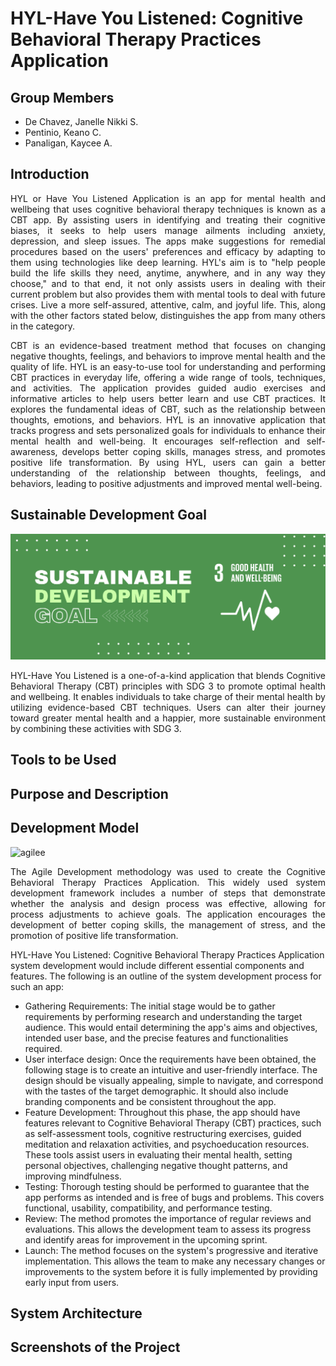 # HYL-Have You Listened: Cognitive Behavioral Therapy Practices Application

<h2> Group Members </h2>

* De Chavez, Janelle Nikki S.
* Pentinio, Keano C. 
* Panaligan, Kaycee A. 

<h2> Introduction </h2>

<p align="justify"> HYL or Have You Listened Application is an app for mental health and wellbeing that uses cognitive behavioral therapy techniques is known as a CBT app. By assisting users in identifying and treating their cognitive biases, it seeks to help users manage ailments including anxiety, depression, and sleep issues. The apps make suggestions for remedial procedures based on the users' preferences and efficacy by adapting to them using technologies like deep learning. HYL's aim is to "help people build the life skills they need, anytime, anywhere, and in any way they choose," and to that end, it not only assists users in dealing with their current problem but also provides them with mental tools to deal with future crises. Live a more self-assured, attentive, calm, and joyful life. This, along with the other factors stated below, distinguishes the app from many others in the category.</p>

<p align="justify"> CBT is an evidence-based treatment method that focuses on changing negative thoughts, feelings, and behaviors to improve mental health and the quality of life. HYL is an easy-to-use tool for understanding and performing CBT practices in everyday life, offering a wide range of tools, techniques, and activities. The application provides guided audio exercises and informative articles to help users better learn and use CBT practices. It explores the fundamental ideas of CBT, such as the relationship between thoughts, emotions, and behaviors. HYL is an innovative application that tracks progress and sets personalized goals for individuals to enhance their mental health and well-being. It encourages self-reflection and self-awareness, develops better coping skills, manages stress, and promotes positive life transformation. By using HYL, users can gain a better understanding of the relationship between thoughts, feelings, and behaviors, leading to positive adjustments and improved mental well-being. </p>

<h2> Sustainable Development Goal </h2>
<img src="ASSETS/sdg3.png">

<p align="justify"> HYL-Have You Listened is a one-of-a-kind application that blends Cognitive Behavioral Therapy (CBT) principles with SDG 3 to promote optimal health and wellbeing. It enables individuals to take charge of their mental health by utilizing evidence-based CBT techniques. Users can alter their journey toward greater mental health and a happier, more sustainable environment by combining these activities with SDG 3.  </p>

<h2> Tools to be Used </h2>

<h2> Purpose and Description </h2>

<h2> Development Model </h2>

![agilee](https://github.com/jndechavez/HYL-Have-You-Listened-1/assets/113529450/980232f5-bddb-4388-992c-788b92327034)

<p align="justify"> The Agile Development methodology was used to create the  Cognitive Behavioral Therapy Practices Application. This widely used system development framework includes a number of steps that demonstrate whether the analysis and design process was effective, allowing for process adjustments to achieve goals. The application encourages the development of better coping skills, the management of stress, and the promotion of positive life transformation.

HYL-Have You Listened: Cognitive Behavioral Therapy Practices Application system development would include different essential components and features. The following is an outline of the system development process for such an app: </p>
  * Gathering Requirements: The initial stage would be to gather requirements by performing research and understanding the target audience. This would entail determining the app's aims and objectives, intended user base, and the precise features and functionalities required.
  * User interface design: Once the requirements have been obtained, the following stage is to create an intuitive and user-friendly interface. The design should be visually appealing, simple to navigate, and correspond with the tastes of the target demographic. It should also include branding components and be consistent throughout the app.
  *  Feature Development: Throughout this phase, the app should have features relevant to Cognitive Behavioral Therapy (CBT) practices, such as self-assessment tools, cognitive restructuring exercises, guided meditation and relaxation activities, and psychoeducation resources. These tools assist users in evaluating their mental health, setting personal objectives, challenging negative thought patterns, and improving mindfulness. 
  * Testing: Thorough testing should be performed to guarantee that the app performs as intended and is free of bugs and problems. This covers functional, usability, compatibility, and performance testing. 
  * Review: The method promotes the importance of regular reviews and evaluations. This allows the development team to assess its progress and identify areas for improvement in the upcoming sprint. 
  * Launch: The method focuses on the system's progressive and iterative implementation. This allows the team to make any necessary changes or improvements to the system before it is fully implemented by providing early input from users. 

<h2> System Architecture </h2>

<h2> Screenshots of the Project </h2>






